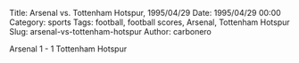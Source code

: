 Title: Arsenal vs. Tottenham Hotspur, 1995/04/29
Date: 1995/04/29 00:00
Category: sports
Tags: football, football scores, Arsenal, Tottenham Hotspur
Slug: arsenal-vs-tottenham-hotspur
Author: carbonero


Arsenal 1 - 1 Tottenham Hotspur
